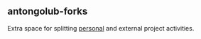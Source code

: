 ## antongolub-forks

Extra space for splitting [personal](https://github.com/antongolub) and external project activities.
